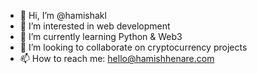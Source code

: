 - 👋 Hi, I’m @hamishakl
- 👀 I’m interested in web development
- 🌱 I’m currently learning Python & Web3
- 💞️ I’m looking to collaborate on cryptocurrency projects
- 📫 How to reach me: hello@hamishhenare.com

<!---
hamishakl/hamishakl is a ✨ special ✨ repository because its `README.md` (this file) appears on your GitHub profile.
You can click the Preview link to take a look at your changes.
--->
